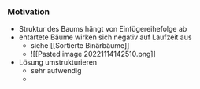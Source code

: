 ### Motivation
+ Struktur des Baums hängt von Einfügereihefolge ab
+ entartete Bäume wirken sich negativ auf Laufzeit aus
	+ siehe [[Sortierte Binärbäume]]
	+ ![[Pasted image 20221114142510.png]]
+ Lösung umstrukturieren
	+ sehr aufwendig
	+ 